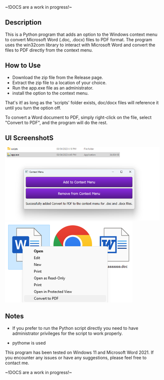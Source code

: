 ~!DOCS are a work in progress!~

## Description
This is a Python program that adds an option to the Windows context menu to convert Microsoft Word (.doc, .docx) files to PDF format. The program uses the win32com library to interact with Microsoft Word and convert the files to PDF directly from the context menu.

## How to Use
- Download the zip file from the Release page.
- Extract the zip file to a location of your choice.
- Run the app.exe file as an administrator. 
- install the option to the context menu.


That's it! as long as the 'scripts' folder exists, doc/docx files will reference it until you turn the option off.

To convert a Word document to PDF, simply right-click on the file, select "Convert to PDF", and the program will do the rest.


## UI ScreenshotS

![UI Image](ui.png)
![Context Menu Image](contextMenu.png)


## Notes

- If you prefer to run the Python script directly you need to have administrator privileges for the script to work properly.

- pythonw is used

This program has been tested on Windows 11 and Microsoft Word 2021. If you encounter any issues or have any suggestions, please feel free to contact me.


~!DOCS are a work in progress!~
